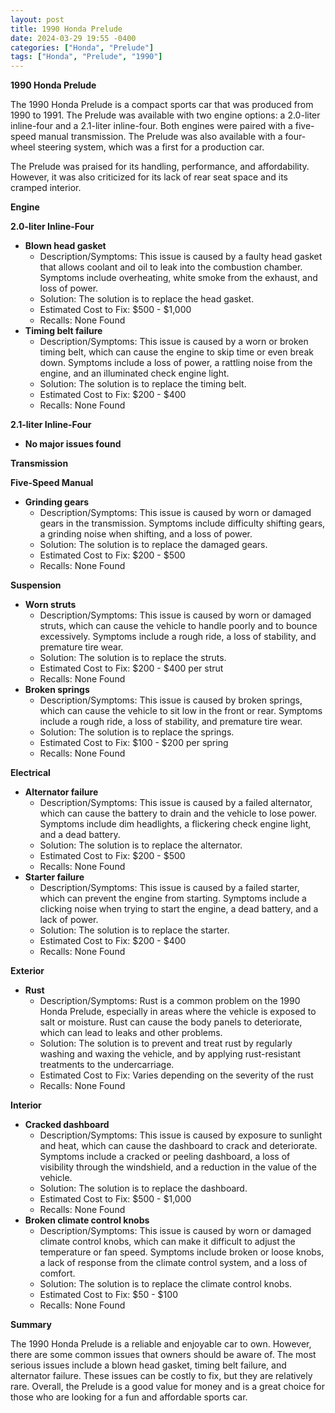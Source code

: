 ```yaml
---
layout: post
title: 1990 Honda Prelude
date: 2024-03-29 19:55 -0400
categories: ["Honda", "Prelude"]
tags: ["Honda", "Prelude", "1990"]
---
```

**1990 Honda Prelude**

The 1990 Honda Prelude is a compact sports car that was produced from 1990 to 1991. The Prelude was available with two engine options: a 2.0-liter inline-four and a 2.1-liter inline-four. Both engines were paired with a five-speed manual transmission. The Prelude was also available with a four-wheel steering system, which was a first for a production car.

The Prelude was praised for its handling, performance, and affordability. However, it was also criticized for its lack of rear seat space and its cramped interior.

**Engine**

**2.0-liter Inline-Four**

* **Blown head gasket**
    * Description/Symptoms: This issue is caused by a faulty head gasket that allows coolant and oil to leak into the combustion chamber. Symptoms include overheating, white smoke from the exhaust, and loss of power.
    * Solution: The solution is to replace the head gasket.
    * Estimated Cost to Fix: $500 - $1,000
    * Recalls: None Found
* **Timing belt failure**
    * Description/Symptoms: This issue is caused by a worn or broken timing belt, which can cause the engine to skip time or even break down. Symptoms include a loss of power, a rattling noise from the engine, and an illuminated check engine light.
    * Solution: The solution is to replace the timing belt.
    * Estimated Cost to Fix: $200 - $400
    * Recalls: None Found

**2.1-liter Inline-Four**

* **No major issues found**

**Transmission**

**Five-Speed Manual**

* **Grinding gears**
    * Description/Symptoms: This issue is caused by worn or damaged gears in the transmission. Symptoms include difficulty shifting gears, a grinding noise when shifting, and a loss of power.
    * Solution: The solution is to replace the damaged gears.
    * Estimated Cost to Fix: $200 - $500
    * Recalls: None Found

**Suspension**

* **Worn struts**
    * Description/Symptoms: This issue is caused by worn or damaged struts, which can cause the vehicle to handle poorly and to bounce excessively. Symptoms include a rough ride, a loss of stability, and premature tire wear.
    * Solution: The solution is to replace the struts.
    * Estimated Cost to Fix: $200 - $400 per strut
    * Recalls: None Found
* **Broken springs**
    * Description/Symptoms: This issue is caused by broken springs, which can cause the vehicle to sit low in the front or rear. Symptoms include a rough ride, a loss of stability, and premature tire wear.
    * Solution: The solution is to replace the springs.
    * Estimated Cost to Fix: $100 - $200 per spring
    * Recalls: None Found

**Electrical**

* **Alternator failure**
    * Description/Symptoms: This issue is caused by a failed alternator, which can cause the battery to drain and the vehicle to lose power. Symptoms include dim headlights, a flickering check engine light, and a dead battery.
    * Solution: The solution is to replace the alternator.
    * Estimated Cost to Fix: $200 - $500
    * Recalls: None Found
* **Starter failure**
    * Description/Symptoms: This issue is caused by a failed starter, which can prevent the engine from starting. Symptoms include a clicking noise when trying to start the engine, a dead battery, and a lack of power.
    * Solution: The solution is to replace the starter.
    * Estimated Cost to Fix: $200 - $400
    * Recalls: None Found

**Exterior**

* **Rust**
    * Description/Symptoms: Rust is a common problem on the 1990 Honda Prelude, especially in areas where the vehicle is exposed to salt or moisture. Rust can cause the body panels to deteriorate, which can lead to leaks and other problems.
    * Solution: The solution is to prevent and treat rust by regularly washing and waxing the vehicle, and by applying rust-resistant treatments to the undercarriage.
    * Estimated Cost to Fix: Varies depending on the severity of the rust
    * Recalls: None Found

**Interior**

* **Cracked dashboard**
    * Description/Symptoms: This issue is caused by exposure to sunlight and heat, which can cause the dashboard to crack and deteriorate. Symptoms include a cracked or peeling dashboard, a loss of visibility through the windshield, and a reduction in the value of the vehicle.
    * Solution: The solution is to replace the dashboard.
    * Estimated Cost to Fix: $500 - $1,000
    * Recalls: None Found
* **Broken climate control knobs**
    * Description/Symptoms: This issue is caused by worn or damaged climate control knobs, which can make it difficult to adjust the temperature or fan speed. Symptoms include broken or loose knobs, a lack of response from the climate control system, and a loss of comfort.
    * Solution: The solution is to replace the climate control knobs.
    * Estimated Cost to Fix: $50 - $100
    * Recalls: None Found

**Summary**

The 1990 Honda Prelude is a reliable and enjoyable car to own. However, there are some common issues that owners should be aware of. The most serious issues include a blown head gasket, timing belt failure, and alternator failure. These issues can be costly to fix, but they are relatively rare. Overall, the Prelude is a good value for money and is a great choice for those who are looking for a fun and affordable sports car.
